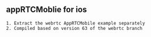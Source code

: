 ## appRTCMoblie for ios
```
1. Extract the webrtc AppRTCMobile example separately
2. Compiled based on version 63 of the webrtc branch
```